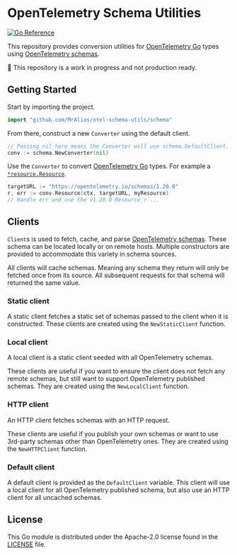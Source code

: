# OpenTelemetry Schema Utilities

[![Go Reference](https://pkg.go.dev/badge/github.com/MrAlias/otel-schema-utils.svg)](https://pkg.go.dev/github.com/MrAlias/otel-schema-utils)

This repository provides conversion utilities for [OpenTelemetry Go] types using [OpenTelemetry schemas].

:construction: This repository is a work in progress and not production ready.

## Getting Started

Start by importing the project.

```go
import "github.com/MrAlias/otel-schema-utils/schema"
```

From there, construct a new `Converter` using the default client.

```go
// Passing nil here means the Converter will use schema.DefaultClient.
conv := schema.NewConverter(nil)
```

Use the `Converter` to convert [OpenTelemetry Go] types.
For example a [`*resource.Resource`].

```go
targetURL := "https://opentelemetry.io/schemas/1.20.0"
r, err := conv.Resource(ctx, targetURL, myResource)
// Handle err and use the v1.20.0 Resource r ...
```

## Clients

`Client`s is used to fetch, cache, and parse [OpenTelemetry schemas].
These schema can be located locally or on remote hosts.
Multiple constructors are provided to accommodate this variety in schema sources.

All clients will cache schemas.
Meaning any schema they return will only be fetched once from its source.
All subsequent requests for that schema will returned the same value.

### Static client

A static client fetches a static set of schemas passed to the client when it is constructed.
These clients are created using the `NewStaticClient` function.

### Local client

A local client is a static client seeded with all OpenTelemetry schemas.

These clients are useful if you want to ensure the client does not fetch any remote schemas, but still want to support OpenTelemetry published schemas.
They are created using the `NewLocalClient` function.

### HTTP client

An HTTP client fetches schemas with an HTTP request.

These clients are useful if you publish your own schemas or want to use 3rd-party schemas other than OpenTelemetry ones.
They are created using the `NewHTTPClient` function.

### Default client

A default client is provided as the `DefaultClient` variable.
This client will use a local client for all OpenTelemetry published schema, but also use an HTTP client for all uncached schemas.

## License

This Go module is distributed under the Apache-2.0 license found in the [LICENSE](./LICENSE) file.

[OpenTelemetry Go]: https://pkg.go.dev/go.opentelemetry.io/otel
[OpenTelemetry schemas]: https://opentelemetry.io/docs/specs/otel/schemas/
[`*resource.Resource`]: https://pkg.go.dev/go.opentelemetry.io/otel/sdk/resource#Resource
